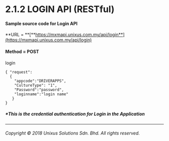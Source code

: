 # 2.1.2 LOGIN API \(RESTful\)

#### Sample source code for Login API

**URL = **[**https://mxmapi.unixus.com.my/api/login**](https://mxmapi.unixus.com.my/api/login)

#### Method = POST

login

```
{ "request":
  { 
    "appcode":"DRIVERAPPS",
    "CultureType": "1",
    "Password":"password",
    "loginname":"login name"
   }
}
```

##### \*This is the credential authentication for Login in the Application

---

###### Copyright © 2018 Unixus Solutions Sdn. Bhd. All rights reserved.



